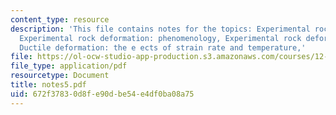 ```yaml
---
content_type: resource
description: 'This file contains notes for the topics: Experimental rock deformation,
  Experimental rock deformation: phenomenology, Experimental rock deformation: phenomenology,
  Ductile deformation: the e ects of strain rate and temperature,'
file: https://ol-ocw-studio-app-production.s3.amazonaws.com/courses/12-113-structural-geology-fall-2005/672f37830d8fe90dbe54e4df0ba08a75_notes5.pdf
file_type: application/pdf
resourcetype: Document
title: notes5.pdf
uid: 672f3783-0d8f-e90d-be54-e4df0ba08a75
---
```

